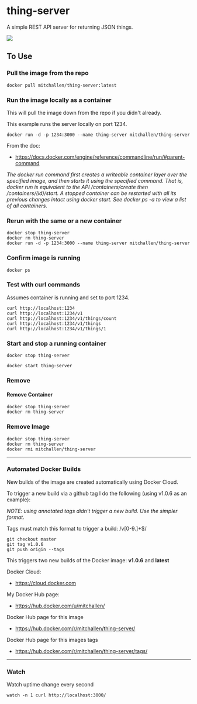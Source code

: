 # thing-server

A simple REST API server for returning JSON things.

<a href="https://hub.docker.com/r/mitchallen/thing-server/">
<img src="https://img.shields.io/badge/mitchallen-thing--server-green.svg?logo=docker&style=for-the-badge" />
</a>

## To Use

### Pull the image from the repo

    docker pull mitchallen/thing-server:latest

### Run the image locally as a container

This will pull the image down from the repo if you didn't already.

This example runs the server locally on port 1234.

    docker run -d -p 1234:3000 --name thing-server mitchallen/thing-server

From the doc:

* https://docs.docker.com/engine/reference/commandline/run/#parent-command

*The docker run command first creates a writeable container layer over the specified image, and then starts it using the specified command. That is, docker run is equivalent to the API /containers/create then /containers/(id)/start. A stopped container can be restarted with all its previous changes intact using docker start. See docker ps -a to view a list of all containers.*

### Rerun with the same or a new container

    docker stop thing-server
    docker rm thing-server
    docker run -d -p 1234:3000 --name thing-server mitchallen/thing-server

### Confirm image is running

    docker ps

### Test with curl commands

Assumes container is running and set to port 1234.

    curl http://localhost:1234
    curl http://localhost:1234/v1 
    curl http://localhost:1234/v1/things/count
    curl http://localhost:1234/v1/things
    curl http://localhost:1234/v1/things/1

### Start and stop a running container

    docker stop thing-server

    docker start thing-server

### Remove

#### Remove Container

    docker stop thing-server
    docker rm thing-server

### Remove Image

    docker stop thing-server
    docker rm thing-server
    docker rmi mitchallen/thing-server

* * *

### Automated Docker Builds

New builds of the image are created automatically using Docker Cloud.

To trigger a new build via a github tag I do the following (using v1.0.6 as an example):

*NOTE: using annotated tags didn't trigger a new build. Use the simpler format.*

Tags must match this format to trigger a build: /v[0-9.]+$/ 

    git checkout master
    git tag v1.0.6
    git push origin --tags

This triggers two new builds of the Docker image: __v1.0.6__ and __latest__

Docker Cloud:

* https://cloud.docker.com

My Docker Hub page:

* https://hub.docker.com/u/mitchallen/

Docker Hub page for this image

* https://hub.docker.com/r/mitchallen/thing-server/

Docker Hub page for this images tags

* https://hub.docker.com/r/mitchallen/thing-server/tags/

* * *

### Watch

Watch uptime change every second

    watch -n 1 curl http://localhost:3000/